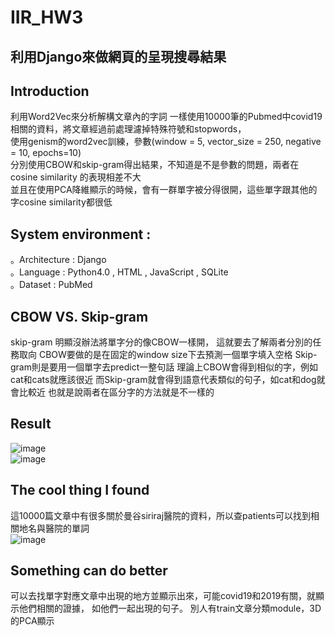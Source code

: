 # IIR_HW3

## 利用Django來做網頁的呈現搜尋結果

## Introduction 
利用Word2Vec來分析解構文章內的字詞
一樣使用10000筆的Pubmed中covid19相關的資料，將文章經過前處理濾掉特殊符號和stopwords，  
使用genism的word2vec訓練，參數(window = 5, vector_size = 250, negative = 10, epochs=10)  
分別使用CBOW和skip-gram得出結果，不知道是不是參數的問題，兩者在cosine similarity 的表現相差不大  
並且在使用PCA降維顯示的時候，會有一群單字被分得很開，這些單字跟其他的字cosine similarity都很低  

## System environment :
。Architecture : Django  
。Language : Python4.0 , HTML , JavaScript , SQLite  
。Dataset : PubMed  

## CBOW VS. Skip-gram
skip-gram 明顯沒辦法將單字分的像CBOW一樣開，
這就要去了解兩者分別的任務取向
CBOW要做的是在固定的window size下去預測一個單字填入空格
Skip-gram則是要用一個單字去predict一整句話
理論上CBOW會得到相似的字，例如cat和cats就應該很近
而Skip-gram就會得到語意代表類似的句子，如cat和dog就會比較近
也就是說兩者在區分字的方法就是不一樣的

## Result
![image](https://drive.google.com/uc?export=view&id=1Nde2bkbFtDQ7d2MvGJx4YUNFp-FNd9Av)   
![image](https://drive.google.com/uc?export=view&id=1Uc5EHAwRBzv53wKbQIGU78gVadEWnbxD)  

## The cool thing I found
這10000篇文章中有很多關於曼谷siriraj醫院的資料，所以查patients可以找到相關地名與醫院的單詞  
![image](https://drive.google.com/uc?export=view&id=1Z4hbr1fvJ_DNgBHc1Mn1S_ZWEdZ6kPlh)  

## Something can do better
可以去找單字對應文章中出現的地方並顯示出來，可能covid19和2019有關，就顯示他們相關的證據，
如他們一起出現的句子。
別人有train文章分類module，3D的PCA顯示
